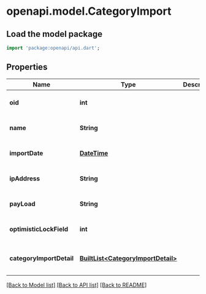 # openapi.model.CategoryImport

## Load the model package
```dart
import 'package:openapi/api.dart';
```

## Properties
Name | Type | Description | Notes
------------ | ------------- | ------------- | -------------
**oid** | **int** |  | [optional] [default to null]
**name** | **String** |  | [optional] [default to null]
**importDate** | [**DateTime**](DateTime.md) |  | [optional] [default to null]
**ipAddress** | **String** |  | [optional] [default to null]
**payLoad** | **String** |  | [optional] [default to null]
**optimisticLockField** | **int** |  | [optional] [default to null]
**categoryImportDetail** | [**BuiltList&lt;CategoryImportDetail&gt;**](CategoryImportDetail.md) |  | [optional] [default to const []]

[[Back to Model list]](../README.md#documentation-for-models) [[Back to API list]](../README.md#documentation-for-api-endpoints) [[Back to README]](../README.md)


